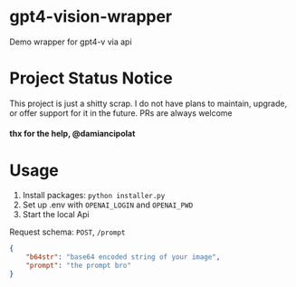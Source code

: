 # gpt4-vision-wrapper

Demo wrapper for gpt4-v via api

# Project Status Notice

This project is just a shitty scrap. I do not have plans to maintain, upgrade, or offer support for it in the future. PRs are always welcome

#### thx for the help, @damiancipolat

# Usage

1) Install packages: `python installer.py`
2) Set up .env with `OPENAI_LOGIN` and `OPENAI_PWD`
3) Start the local Api

Request schema: `POST`, `/prompt`
```json
{
    "b64str": "base64 encoded string of your image",
    "prompt": "the prompt bro"
}
```
